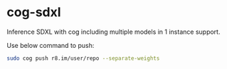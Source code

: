 # cog-sdxl
Inference SDXL with cog including multiple models in 1 instance support.

Use below command to push:
```bash
sudo cog push r8.im/user/repo --separate-weights
```
